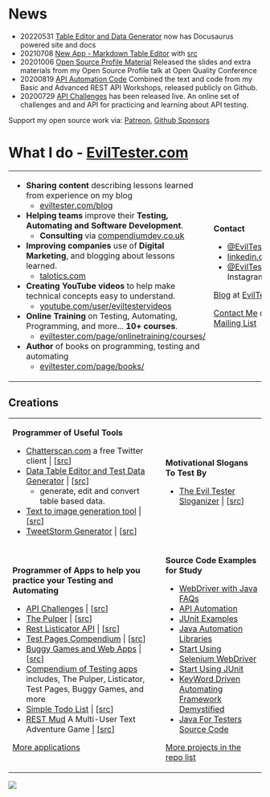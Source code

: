 # News
- 20220531 [Table Editor and Data Generator](https://eviltester.github.io/grid-table-editor/) now has Docusaurus powered site and docs
- 20210708 [New App - Markdown Table Editor](https://eviltester.github.io/grid-table-editor/) with [src](https://github.com/eviltester/grid-table-editor)
- 20201006 [Open Source Profile Material](https://github.com/eviltester/open-source-profile) Released the slides and extra materials from my Open Source Profile talk at Open Quality Conference
- 20200819 [API Automation Code](https://github.com/eviltester/automating-rest-api) Combined the text and code from my Basic and Advanced REST API Workshops, released publicly on Github.
- 20200729 [API Challenges](https://eviltester.com/apichallenges) has been released live. An online set of challenges and and API for practicing and learning about API testing.

Support my open source work via: [Patreon](https://patreon.com/eviltester), [Github Sponsors](https://github.com/sponsors/eviltester)

# What I do - [EvilTester.com](https://eviltester.com)

<table>
<tr><td>    

- **Sharing content** describing lessons learned from experience on my blog
    - [eviltester.com/blog](https://eviltester.com/blog)
- **Helping teams** improve their **Testing, Automating and Software Development**.
    - **Consulting** via [compendiumdev.co.uk](https://compendiumdev.co.uk)
- **Improving companies** use of **Digital Marketing**, and blogging about lessons learned.
    - [talotics.com](https://talotics.com)
- **Creating YouTube videos** to help make technical concepts easy to understand.
    - [youtube.com/user/eviltestervideos](https://youtube.com/user/eviltestervideos)
- **Online Training** on Testing, Automating, Programming, and more... **10+ courses**.
    - [eviltester.com/page/onlinetraining/courses/](https://www.eviltester.com/page/onlinetraining/courses/)
- **Author** of books on programming, testing and automating
    - [eviltester.com/page/books/](https://www.eviltester.com/page/books/)
</td>
<td>

**Contact**

- [@EvilTester](https://twitter.com/eviltester) on Twitter
- [linkedin.com/in/eviltester](https://www.linkedin.com/in/eviltester/)
- [@EvilTester](https://www.instagram.com/eviltester/) on Instagram

[Blog](https://eviltester.com/blog) at [EvilTester.com](https://eviltester.com)

[Contact Me](https://www.eviltester.com/page/contact/) or [Join my Mailing List](https://www.eviltester.com/page/emaillist/)
</td>
</tr>
</table>



## Creations

<table>
<tr><td>  

**Programmer of Useful Tools**

- [Chatterscan.com](https://chatterscan.com) a free Twitter client | [[src](https://github.com/eviltester/chatterscan)]
- [Data Table Editor and Test Data Generator](https://eviltester.github.io/grid-table-editor/) | [[src](https://github.com/eviltester/grid-table-editor)]
    - generate, edit and convert table based data.   
- [Text to image generation tool](https://talotics.com/apps/textimagertool/text-imager-tool/) | [[src](https://github.com/eviltester/textrenderer)]
- [TweetStorm Generator](https://talotics.com/apps/tweetstormer/tweetstorm-tool/) | [[src](https://github.com/talotics/tweetstormer)]

</td><td>

**Motivational Slogans To Test By**

- [The Evil Tester Sloganizer](https://www.eviltester.com/sloganizer) | [[src](https://github.com/eviltester/TestingApp/tree/master/java/testingapps/compendiumdevapps/src/main/resources/web/apps/sloganizer/version)]

</td>
</tr>
<tr>
<td>
    
**Programmer of Apps to help you practice your Testing and Automating**

- [API Challenges](https://apichallenges.herokuapp.com/) | [[src](https://github.com/eviltester/thingifier)]
- [The Pulper](https://thepulper.herokuapp.com) | [[src](https://github.com/eviltester/TestingApp/tree/master/java/testingapps/thepulper)]
- [Rest Listicator API](http://rest-list-system.herokuapp.com/listicator/) | [[src](https://github.com/eviltester/TestingApp/tree/master/java/testingapps/restlisticator)]
- [Test Pages Compendium](https://testpages.herokuapp.com/) | [[src](https://github.com/eviltester/TestingApp/tree/master/java/testingapps/seleniumtestpages)]
- [Buggy Games and Web Apps](https://eviltester.github.io/TestingApp/) | [[src](https://github.com/eviltester/TestingApp/tree/master/java/testingapps/compendiumdevapps/src/main/resources/web)]
- [Compendium of Testing apps](https://github.com/eviltester/TestingApp) includes, The Pulper, Listicator, Test Pages, Buggy Games, and more
- [Simple Todo List](https://eviltester.github.io/simpletodolist/todolists.html) | [[src](https://github.com/eviltester/simpletodolist)]
- [REST Mud](https://www.compendiumdev.co.uk/page.php?title=restmud) A Multi-User Text Adventure Game | [[src](https://github.com/eviltester/restmud)]

[More applications](https://www.eviltester.com/page/tools/)
    
</td><td>
    
**Source Code Examples for Study**

- [WebDriver with Java FAQs](https://github.com/eviltester/webdriverjavafaqs)
- [API Automation](https://github.com/eviltester/automating-rest-api)
- [JUnit Examples](https://github.com/eviltester/junitexamples)
- [Java Automation Libraries](https://github.com/eviltester/libraryexamples)
- [Start Using Selenium WebDriver](https://github.com/eviltester/startUsingSeleniumWebDriver)
- [Start Using JUnit](https://github.com/eviltester/startUsingJavaJUnit)
- [KeyWord Driven Automating Framework Demystified](https://github.com/eviltester/keywordDrivenAutomatingDrafts)
- [Java For Testers Source Code](https://github.com/eviltester/javaForTestersCode)
    
[More projects in the repo list](https://github.com/eviltester?tab=repositories)

</td>
</tr>
</table>

[![](/eviltester/eviltester/raw/master/github-eviltester-promo-6f.gif)](https://eviltester.com)


